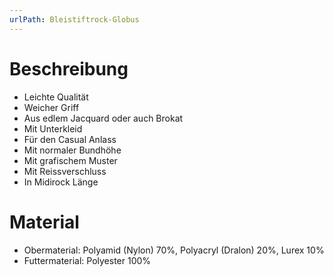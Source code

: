 ```yaml
---
urlPath: Bleistiftrock-Globus
---
```


# Beschreibung

- Leichte Qualität
- Weicher Griff
- Aus edlem Jacquard oder auch Brokat
- Mit Unterkleid
- Für den Casual Anlass
- Mit normaler Bundhöhe
- Mit grafischem Muster
- Mit Reissverschluss
- In Midirock Länge

# Material

- Obermaterial: Polyamid (Nylon) 70%, Polyacryl (Dralon) 20%, Lurex 10%
- Futtermaterial: Polyester 100%
